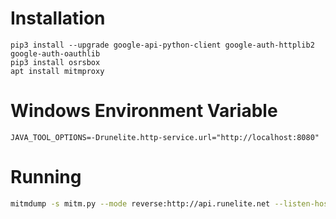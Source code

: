 # Installation

```
pip3 install --upgrade google-api-python-client google-auth-httplib2 google-auth-oauthlib
pip3 install osrsbox
apt install mitmproxy
```

# Windows Environment Variable

```
JAVA_TOOL_OPTIONS=-Drunelite.http-service.url="http://localhost:8080"
```

# Running

```bash
mitmdump -s mitm.py --mode reverse:http://api.runelite.net --listen-host 0.0.0.0
```
